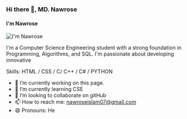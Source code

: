 ### Hi there 👋, MD. Nawrose
#### I'm Nawrose
![I'm Nawrose](https://scontent.fdac134-1.fna.fbcdn.net/v/t39.30808-1/335143694_626718889285716_4132454273855820940_n.jpg?stp=c3.3.194.194a_dst-jpg_p200x200&_nc_cat=109&ccb=1-7&_nc_sid=0ecb9b&_nc_ohc=yMtmbJAE1BcQ7kNvgHtJbz7&_nc_ht=scontent.fdac134-1.fna&oh=00_AYComoKrP26-NFw8g7GNFfFZFO6Zb_gabLYL5bwyzzojiA&oe=66C1932B)

I'm a Computer Science Engineering student with a strong foundation in Programming, Algorithms, and SQL. I'm passionate about developing innovative

Skills: HTML / CSS / C/ C++ / C# / PYTHON

- 🔭 I’m currently working on this page. 
- 🌱 I’m currently learning CSE 
- 👯 I’m looking to collaborate on gitHub 
- 📫 How to reach me: nawroseislam07@gmail.com 
- 😄 Pronouns: He 


